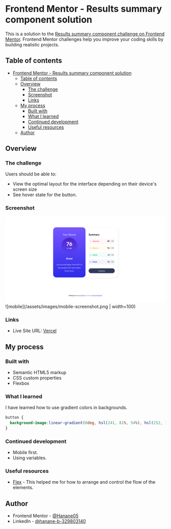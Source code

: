 # Frontend Mentor - Results summary component solution

This is a solution to the [Results summary component challenge on Frontend Mentor](https://www.frontendmentor.io/challenges/results-summary-component-CE_K6s0maV). Frontend Mentor challenges help you improve your coding skills by building realistic projects. 

## Table of contents

- [Frontend Mentor - Results summary component solution](#frontend-mentor---results-summary-component-solution)
  - [Table of contents](#table-of-contents)
  - [Overview](#overview)
    - [The challenge](#the-challenge)
    - [Screenshot](#screenshot)
    - [Links](#links)
  - [My process](#my-process)
    - [Built with](#built-with)
    - [What I learned](#what-i-learned)
    - [Continued development](#continued-development)
    - [Useful resources](#useful-resources)
  - [Author](#author)
 


## Overview

### The challenge

Users should be able to:

- View the optimal layout for the interface depending on their device's screen size
- See hover state for the button.

### Screenshot

![desktop](/assets/images/desktop-screenshot.png)
![mobile](/assets/images/mobile-screenshot.png | width=100)


### Links

- Live Site URL: [Vercel](https://frontend-result-summary-component.vercel.app/)

## My process

### Built with

- Semantic HTML5 markup
- CSS custom properties
- Flexbox

### What I learned

I have learned how to use gradient colors in backgrounds.


```css
button {
  background-image:linear-gradient(0deg, hsl(241, 81%, 54%), hsl(252, 100%, 67%));
}
```


### Continued development

- Mobile first.
- Using variables.
  

### Useful resources

- [Flex](https://developer.mozilla.org/fr/docs/Learn/CSS/CSS_layout/Flexbox) - This helped me for how to arrange and control the flow of the elements.



## Author

- Frontend Mentor - [@Hanane05](https://www.frontendmentor.io/profile/Hanane05)
- LinkedIn - [@hanane-b-329803140](https://www.linkedin.com/in/hanane-b-329803140/)



